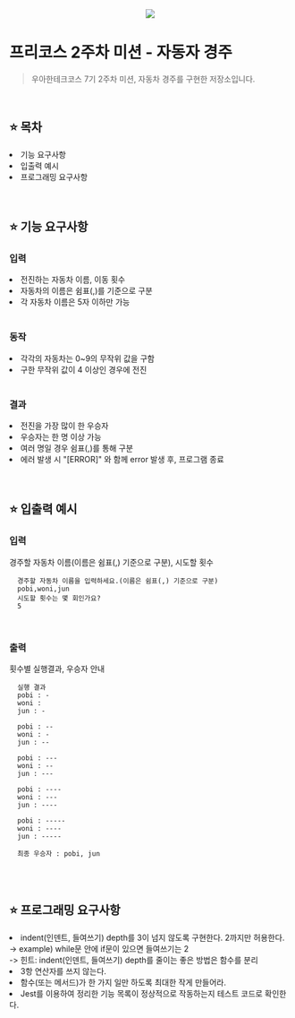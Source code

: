 <div align="center">
 <img src="https://github.com/user-attachments/assets/0f505edf-6249-4c8a-9336-28e0a33a6859" />
</div>

# 프리코스 2주차 미션 - 자동자 경주
> 우아한테크코스 7기 2주차 미션, 자동차 경주를 구현한 저장소입니다.

<br />

## ⭐️ 목차
<li>기능 요구사항</li>
<li>입출력 예시</li>
<li>프로그래밍 요구사항</li>

<br />
<br />

## ⭐️ 기능 요구사항
### 입력
<li>전진하는 자동차 이름, 이동 횟수</li>
<li>자동차의 이름은 쉼표(,)를 기준으로 구분</li>
<li>각 자동차 이름은 5자 이하만 가능</li>

<br />

### 동작
<li>각각의 자동차는 0~9의 무작위 값을 구함</li>
<li>구한 무작위 값이 4 이상인 경우에 전진</li>

<br />

### 결과
<li>전진을 가장 많이 한 우승자</li>
<li>우승자는 한 명 이상 가능</li>
<li>여러 명일 경우 쉼표(,)를 통해 구분</li>
<li>에러 발생 시 "[ERROR]" 와 함께 error 발생 후, 프로그램 종료</li>

<br />
<br />

## ⭐️ 입출력 예시
### 입력
경주할 자동차 이름(이름은 쉼표(,) 기준으로 구분), 시도할 횟수

```
  경주할 자동차 이름을 입력하세요.(이름은 쉼표(,) 기준으로 구분)
  pobi,woni,jun
  시도할 횟수는 몇 회인가요?
  5
```

<br />

### 출력
횟수별 실행결과, 우승자 안내

```
  실행 결과
  pobi : -
  woni : 
  jun : -
  
  pobi : --
  woni : -
  jun : --
  
  pobi : ---
  woni : --
  jun : ---
  
  pobi : ----
  woni : ---
  jun : ----
  
  pobi : -----
  woni : ----
  jun : -----
  
  최종 우승자 : pobi, jun
```

<br />
<br />

## ⭐️ 프로그래밍 요구사항
<li>indent(인덴트, 들여쓰기) depth를 3이 넘지 않도록 구현한다. 2까지만 허용한다.</li>
-> example) while문 안에 if문이 있으면 들여쓰기는 2 <br />
-> 힌트: indent(인덴트, 들여쓰기) depth를 줄이는 좋은 방법은 함수를 분리 <br />
<li>3항 연산자를 쓰지 않는다.</li>
<li>함수(또는 메서드)가 한 가지 일만 하도록 최대한 작게 만들어라.</li>
<li>Jest를 이용하여 정리한 기능 목록이 정상적으로 작동하는지 테스트 코드로 확인한다.</li>



